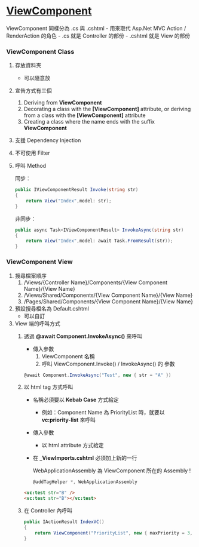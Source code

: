 # [ViewComponent](https://docs.microsoft.com/en-us/aspnet/core/mvc/views/view-components)

ViewComponent 同樣分為 .cs 與 .cshtml
    - 用來取代 Asp.Net MVC Action / RenderAction 的角色
    - .cs 就是 Controller 的部份
    - .cshtml 就是 View 的部份

### ViewComponent Class

1. 存放資料夾
   - 可以隨意放
1. 宣告方式有三個
   1. Deriving from **ViewComponent**
   1. Decorating a class with the **[ViewComponent]** attribute, or deriving from a class with the **[ViewComponent]** attribute
   1. Creating a class where the name ends with the suffix **ViewComponent**
1. 支援 Dependency Injection
1. 不可使用 Filter
1. 呼叫 Method

   同步：
   ```cs
   public IViewComponentResult Invoke(string str)
   {
       return View("Index",model: str);
   }
   ```

   非同步：
   ```cs
   public async Task<IViewComponentResult> InvokeAsync(string str)
   {
       return View("Index",model: await Task.FromResult(str));
   }
   ```

### ViewComponent View

1. 搜尋檔案順序
   1. /Views/{Controller Name}/Components/{View Component Name}/{View Name}
   1. /Views/Shared/Components/{View Component Name}/{View Name}
   1. /Pages/Shared/Components/{View Component Name}/{View Name}
1. 預設搜尋檔名為 Default.cshtml
   - 可以自訂
1. View 端的呼叫方式
   1. 透過 **@await Component.InvokeAsync()** 來呼叫

        - 傳入參數
          1. ViewComponent 名稱
          2. 呼叫 ViewComponent.Invoke() / InvokeAsync() 的 參數

        ```cs
        @await Component.InvokeAsync("Test", new { str = "A" })
        ```

   1. 以 html tag 方式呼叫

        - 名稱必須要以 **Kebab Case** 方式給定
          - 例如：Component Name 為 PriorityList 時，就要以 **vc:priority-list** 來呼叫
        - 傳入參數
          - 以 html attribute 方式給定
        - 在 **_ViewImports.cshtml** 必須加上新的一行
          
          WebApplicationAssembly 為 ViewComponent 所在的 Assembly !

          ```cs
          @addTagHelper *, WebApplicationAssembly
          ```

         ```html
         <vc:test str="B" />
         <vc:test str="B"></vc:test>
         ```

   1. 在 Controller 內呼叫

        ```cs
        public IActionResult IndexVC()
        {
            return ViewComponent("PriorityList", new { maxPriority = 3, isDone = false });
        }
        ```